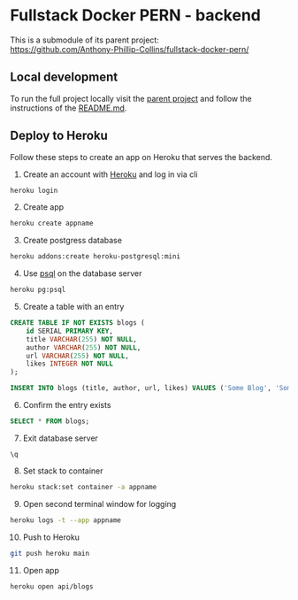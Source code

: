 # Fullstack Docker PERN - backend

This is a submodule of its parent project:  
https://github.com/Anthony-Phillip-Collins/fullstack-docker-pern/

## Local development

To run the full project locally visit the [parent project](https://github.com/Anthony-Phillip-Collins/fullstack-docker-pern/) and follow the instructions of the [README.md](https://github.com/Anthony-Phillip-Collins/fullstack-docker-pern/blob/main/README.md).

## Deploy to Heroku

Follow these steps to create an app on Heroku that serves the backend.

1. Create an account with [Heroku](https://www.heroku.com) and log in via cli

```bash
heroku login
```

2. Create app

```bash
heroku create appname
```

3. Create postgress database

```bash
heroku addons:create heroku-postgresql:mini
```

4. Use [psql](https://devcenter.heroku.com/articles/managing-heroku-postgres-using-cli) on the database server

```bash
heroku pg:psql
```

5. Create a table with an entry

```sql
CREATE TABLE IF NOT EXISTS blogs (
    id SERIAL PRIMARY KEY,
    title VARCHAR(255) NOT NULL,
    author VARCHAR(255) NOT NULL,
    url VARCHAR(255) NOT NULL,
    likes INTEGER NOT NULL
);

INSERT INTO blogs (title, author, url, likes) VALUES ('Some Blog', 'Some Author', 'https://google.com/', 1);
```

6. Confirm the entry exists

```sql
SELECT * FROM blogs;
```

7. Exit database server

```
\q
```

8. Set stack to container

```bash
heroku stack:set container -a appname
```

9. Open second terminal window for logging

```bash
heroku logs -t --app appname
```

10. Push to Heroku

```bash
git push heroku main
```

11. Open app

```bash
heroku open api/blogs
```
